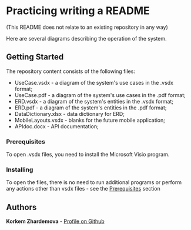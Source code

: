 # Practicing writing a README

(This README does not relate to an existing repository in any way)

Here are several diagrams describing the operation of the system. 

## Getting Started

The repository content consists of the following files:

* UseCase.vsdx - a diagram of the system's use cases in the .vsdx format;
* UseCase.pdf - a diagram of the system's use cases in the .pdf format;
* ERD.vsdx - a diagram of the system's entities in the .vsdx format;
* ERD.pdf - a diagram of the system's entities in the .pdf format;
* DataDictionary.xlsx - data dictionary for ERD;
* MobileLayouts.vsdx - blanks for the future mobile application;
* APIdoc.docx - API documentation;

### Prerequisites

To open .vsdx files, you need to install the Microsoft Visio program.

### Installing

To open the files, there is no need to run additional programs or perform any actions other than vsdx files - see the [Prerequisites](#Prerequisites) section

## Authors

**Korkem Zhardemova** - [Profile on Github](https://github.com/kkorkemm)
